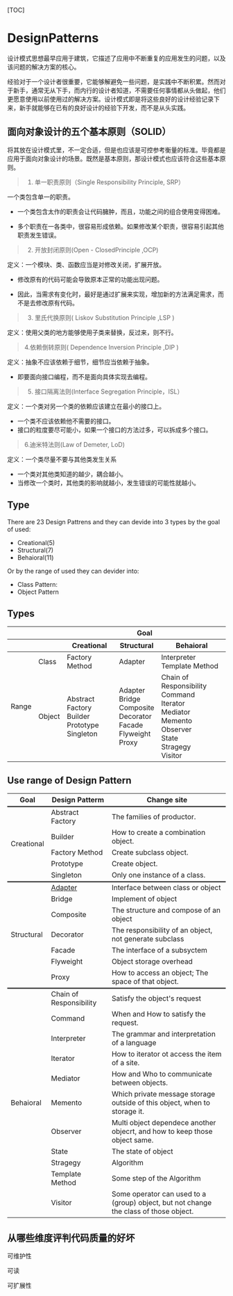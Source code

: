 [TOC]

# DesignPatterns

设计模式思想最早应用于建筑，它描述了应用中不断重复的应用发生的问题，以及该问题的解决方案的核心。

经验对于一个设计者很重要，它能够解避免一些问题，是实践中不断积累。然而对于新手，通常无从下手，而内行的设计者知道，不需要任何事情都从头做起，他们更愿意使用以前使用过的解决方案。设计模式即是将这些良好的设计经验记录下来，新手就能够在已有的良好设计的经验下开发，而不是从头实践。



## 面向对象设计的五个基本原则（SOLID）

将其放在设计模式里，不一定合适，但是也应该是可控参考衡量的标准。毕竟都是应用于面向对象设计的场景。既然是基本原则，那设计模式也应该符合这些基本原则。


> 1. 单一职责原则（Single Responsibility Principle, SRP）

一个类包含单一的职责。

- 一个类包含太作的职责会让代码臃肿，而且，功能之间的组合使用变得困难。

- 多个职责在一各类中，很容易形成依赖。如果修改某个职责，很容易引起其他职责发生错误。


> 2. 开放封闭原则(Open - ClosedPrinciple ,OCP)

定义：一个模块、类、函数应当是对修改关闭，扩展开放。

- 修改原有的代码可能会导致原本正常的功能出现问题。

- 因此，当需求有变化时，最好是通过扩展来实现，增加新的方法满足需求，而不是去修改原有代码。


> 3. 里氏代换原则( Liskov Substitution Principle ,LSP )

定义：使用父类的地方能够使用子类来替换，反过来，则不行。


> 4.依赖倒转原则( Dependence Inversion Principle ,DIP )

定义：抽象不应该依赖于细节，细节应当依赖于抽象。

- 即要面向接口编程，而不是面向具体实现去编程。

> 5. 接口隔离法则(Interface Segregation Principle，ISL）

定义：一个类对另一个类的依赖应该建立在最小的接口上。

- 一个类不应该依赖他不需要的接口。
- 接口的粒度要尽可能小，如果一个接口的方法过多，可以拆成多个接口。

> 6.迪米特法则(Law of Demeter, LoD)

定义：一个类尽量不要与其他类发生关系

- 一个类对其他类知道的越少，耦合越小。
- 当修改一个类时，其他类的影响就越小，发生错误的可能性就越小。


## Type


There are 23 Design Pattrens and they can devide into 3 types by the goal of used:

- Creational(5)
- Structural(7)
- Behaioral(11)

Or by the range of used they can devider into:

- Class Pattern: 
- Object Pattern

## Types

<table>
    <thead>
        <tr>
            <th colspan="2"></th><th colspan='3'>Goal</th>
        </tr>
        <tr>
            <th colspan="2"></th><th>Creational</th><th>Structural</th><th>Behaioral</th>
        </tr>
    </thead>
    <tbody>
        <tr>
            <td rowspan='2'>Range</td>
            <td>Class</td>
            <td>Factory Method</td>
            <td  href='adapter.md'>Adapter</td>
            <td>
                Interpreter</br>
                Template Method
            </td>
        </tr>
        <tr>
            <td>Object</td>
            <td>
                Abstract Factory</br>
                Builder</br>
                Prototype</br>
                Singleton
            </td>
            <td>
                Adapter</br>
                Bridge</br>
                Composite</br>
                Decorator</br>
                Facade</br>
                Flyweight</br>
                Proxy
            </td>
            <td>
                Chain of Responsibility</br>
                Command</br>
                Iterator</br>
                Mediator</br>
                Memento</br>
                Observer</br>
                State</br>
                Stragegy</br>
                Visitor
            </td>
        </tr>
    </tbody>
</table>


## Use range of Design Pattern


<table>
    <thead>
        <tr>
            <th>Goal</th><th>Design Patterm</th><th>Change site</th>
        </tr>
    </thead>
    <tbody>
        <tr style="border-top-style:inset;border-top:thick signle #ff0000;">
            <td rowspan='5'>Creational</td>
            <td>Abstract Factory</td>
            <td>The families of productor.</td>
        </tr>
        <tr>
            <td>Builder</td>
            <td>How to create a combination object.</td>
        </tr>
        <tr>
            <td>Factory Method</td>
            <td>Create subclass object.</td>
        </tr>
        <tr>
            <td>Prototype</td>
            <td>Create object.</td>
        </tr>
        <tr>
            <td>Singleton</td>
            <td>Only one instance of a class.</td>
        </tr>
        <tr style="border-top-style:inset;border-top:thick signle #ff0000;">
            <td rowspan='7'>Structural</td>
            <td><a href='adapter.md'>Adapter</a></td>
            <td>Interface between class or object</td>
        </tr>
        <tr>
            <td>Bridge</td>
            <td>Implement of object</td>
        </tr>
        <tr>
            <td>Composite</td>
            <td>The structure and compose of an object</td>
        </tr>
        <tr>
            <td>Decorator</td>
            <td>The responsibility of an object, not generate subclass</td>
        </tr>
        <tr>
            <td>Facade</td>
            <td>The interface of a subsyctem</td>
        </tr>
        <tr>
            <td>Flyweight</td>
            <td>Object storage overhead</td>
        </tr>
        <tr>
            <td>Proxy</td>
            <td>How to access an object; The space of that object.</td>
        </tr>
        <tr style="border-top-style:inset;border-top:thick signle #ff0000;">
            <td rowspan='11'>Behaioral</td>
            <td>Chain of Responsibility</td>
            <td>Satisfy the object's request</td>
        </tr>
        <tr>
            <td>Command</td>
            <td>When and How to satisfy the request.</td>
        </tr>
        <tr>
            <td>Interpreter</td>
            <td>The grammar and interpretation of a language</td>
        </tr>
        <tr>
            <td>Iterator</td>
            <td>How to iterator ot access the item of a site.</td>
        </tr>
        <tr>
            <td>Mediator</td>
            <td>How and Who to communicate between objects.</td>
        </tr>
        <tr>
            <td>Memento</td>
            <td>Which private message storage outside of this object, when to storage it.</td>
        </tr>
        <tr>
            <td>Observer</td>
            <td>Multi object dependece another objecrt, and how to keep those object same.</td>
        </tr>
        <tr>
            <td>State</td>
            <td>The state of object</td>
        </tr>
        <tr>
            <td>Stragegy</td>
            <td>Algorithm</td>
        </tr>
        <tr>
            <td>Template Method</td>
            <td>Some step of the Algorithm</td>
        </tr>
        <tr>
            <td>Visitor</td>
            <td>Some operator can used to a (group) object, but not change the class of those object.</td>
        </tr>
    </tbody>
</table>


## 从哪些维度评判代码质量的好坏

可维护性

可读

可扩展性




